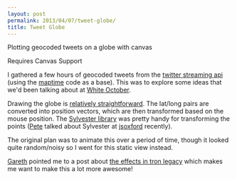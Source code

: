 ```yaml
---
layout: post
permalink: 2013/04/07/tweet-globe/
title: Tweet Globe
---
```


<p class="lead">Plotting geocoded tweets on a globe with canvas</p>

<canvas height="550" width="600" class="cr" data-cr="tweet-globe" data-cr-defer="">Requires Canvas Support</canvas>

I gathered a few hours of geocoded tweets from the [twitter streaming api](https://dev.twitter.com/docs/streaming-apis) (using the [maptime](http://benjaminbenben.com/2012/12/05/maptime/) code as a base).  This was to explore some ideas that we'd been talking about at [White October](http://whiteoctober.co.uk).

Drawing the globe is [relatively straightforward](https://gist.github.com/benfoxall/5332944#file-tweet-globe-js).  The lat/long pairs are converted into position vectors, which are then transformed based on the mouse position.  The [Sylvester library](http://sylvester.jcoglan.com/) was pretty handy for transforming the points ([Pete](https://twitter.com/intent/user?screen_name=peterjwest) talked about Sylvester at [jsoxford](http://jsoxford.com/) recently).

The original plan was to animate this over a period of time,  though it looked quite random/noisy so I went for this static view instead.

[Gareth](https://twitter.com/intent/user?screen_name=4foot30) pointed me to a post about [the effects in tron legacy](http://jtnimoy.net/?q=178&utm_source=buffer&buffer_share=254f1) which makes me want to make this a lot more awesome!


